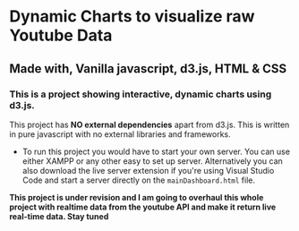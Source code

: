# Dynamic Charts to visualize raw Youtube Data
## Made with, Vanilla javascript, d3.js, HTML & CSS

### This is a project showing interactive, dynamic charts using d3.js. 
This project has **NO external dependencies** apart from d3.js. This is written in  pure javascript with no external libraries and frameworks.
- To run this project you would have to start your own server. You can use either XAMPP or any other easy to set up server. Alternatively you can also download the live server extension if you're using Visual Studio Code and start a server directly on the `mainDashboard.html` file.

**This project is under revision and I am going to overhaul this whole project with realtime data from the youtube API and make it return live real-time data. Stay tuned**
